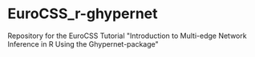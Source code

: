 # EuroCSS_r-ghypernet
Repository for the EuroCSS Tutorial "Introduction to Multi-edge Network Inference in R Using the Ghypernet-package"
